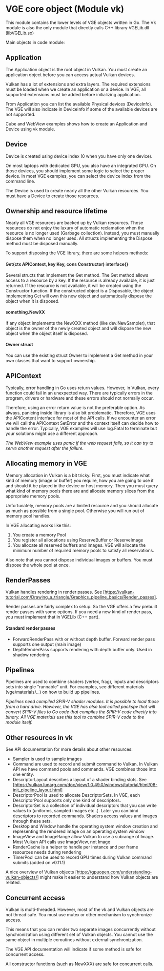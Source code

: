 # VGE core object (Module vk)

This module contains the lower levels of VGE objects written in Go.
The Vk module is also the only module that directly calls C++ library VGELib.dll (libVGELib.so)

Main objects in code module:

## Application

The Application object is the root object in Vulkan. You must create an application object before you
can access actual Vulkan devices.

Vulkan has a lot of extensions and extra layers. The required extensions must be loaded when we create
an application or a device. In VGE, all supported extensions must be added before initializing application.

From Application you can list the available Physical devices (DeviceInfo).
The VGE will also indicate in DeviceInfo if some of the available devices are not supported.

Cube and WebView examples shows how to create an Application and Device using vk module.

## Device

Device is created using device index (0 when you have only one device).

On most laptops with dedicated GPU, you also have an integrated GPU.
On those devices, you should implement some logic to select the proper device.
In most VGE examples, you can select the device index from the command line.

The Device is used to create nearly all the other Vulkan resources. You must have a Device to create those resources.

## Ownership and resource lifetime

Nearly all VGE resources are backed up by Vulkan resources. Those resources do not enjoy the luxury of automatic reclamation when
the resource is no longer used (Garbage collection). Instead, you must manually dispose them when no longer used.
All structs implementing the Dispose method must be disposed manually.

To support disposing the VGE library, there are some helpers methods:

#### Get(ctx APIContext, key Key, cons Constructor) interface{}

Several structs that implement the Get method. The Get method allows access to a resource by a key.
If the resource is already available, it is just returned. If the resource is not available,
it will be created using the Constructor function.
If the constructed object is a Disposable, the object implementing Get will own this new object and automatically dispose the object when it is disposed.

#### something.NewXX

If any object implements the NewXXX method (like dev.NewSampler), that object is the owner of the newly created object and will dispose the new object when the object itself is disposed.

#### Owner struct

You can use the existing struct Owner to implement a Get method in your own classes that want to support ownership.

## APIContext

Typically, error handling in Go uses return values. However, in Vulkan, every function could fail in an unexpected way.
There are typically errors in the program, drivers or hardware and these errors should not normally occur.

Therefore, using an error return value is not the preferable option.
As always, panicing inside library is also bit problematic. Therefore, VGE uses the APIContent interface for most of the API calls.
If we encounter an error we will call the APIContext SetError and the context itself can decide how to handle the error. Typically, VGE examples will
use log.Fatal to terminate but your solutions might use a different approach.

_The WebView example uses panic if the web request fails, so it can try to serve another request after the failure._

## Allocating memory in VGE

Memory allocation in Vulkan is a bit tricky. First, you must indicate what kind of memory (image or buffer) you require,
how you are going to use it and should it be placed in the device or host memory.
Then you must query what kind of memory pools there are and allocate memory slices from the appropriate memory pools.

Unfortunately, memory pools are a limited resource and you should allocate as much as possible from a single pool. Otherwise you will run out of memory pool handles.

In VGE allocating works like this:
1. You create a memory Pool
2. You register all allocations using ReserveBuffer or ReserveImage
3. You allocate all reserved buffers and images.
 VGE will allocate the minimum number of required memory pools to satisfy all reservations.

Also note that you cannot dispose individual images or buffers. You must dispose the whole pool at once.

## RenderPasses

Vulkan handles rendering in render passes. See [https://vulkan-tutorial.com/Drawing_a_triangle/Graphics_pipeline_basics/Render_passes].

Render passes are fairly complex to setup. So the VGE offers a few prebuilt render passes with some options.
If you need a new kind of render pass, you must implement that in VGELib (C++ part).

#### Standard render passes

- ForwardRenderPass with or without depth buffer. Forward render pass supports one output (main image)
- DepthRenderPass supports rendering with depth buffer only. Used in shadow rendering.

## Pipelines

Pipelines are used to combine shaders (vertex, frag), inputs and descriptors sets into single "runnable" unit.
For examples, see different materials (vge/materials/...) on how to build up pipelines.

_Pipelines need compiled SPIR-V shader modules. It is possible to load those from a hard drive.
However, the VGE has also tool called packspv that will convert SPIR-V files to Go code that compiles the SPIR-V code
directly into binary. All VGE materials use this tool to combine SPIR-V code to the module itself._


## Other resources in vk

See API documentation for more details about other resources:
- Sampler is used to sample images
- Command are used to record and submit command to Vulkan. In Vulkan API we have command pools and commands. VGE combines those into one entity.
- DescriptorLayout describes a layout of a shader binding slots. See [https://vulkan.lunarg.com/doc/view/1.0.49.0/windows/tutorial/html/08-init_pipeline_layout.html]
- DescriptorPool is used to allocate DescriptorSets. In VGE, each DescriptorPool supports only one kind of descriptors.
- DescriptorSet is a collection of individual descriptors that you can write values to (uniforms, sampled images etc..). Later you can bind descriptors to recorded commands.
Shaders access values and images through these sets.
- Desktop and Window handle the operating system window creation and representing the rendered image on an operating system window
- ImageView and ImageRange allow Vulkan to use a subrange of Image. Most Vulkan API calls use ImageView, not Image
- RenderCache is a helper to handle per instance and per frame resources needs during rendering
- TimerPool can be used to record GPU times during Vulkan command submits (added on v0.11.1)

A nice overview of Vulkan objects [https://gpuopen.com/understanding-vulkan-objects/] might make it easier to understand how Vulkan objects are related.

## Concurrent access

Vulkan is multi-threaded. However, most of the vk and Vulkan objects are not thread safe. You must use mutex or other mechanism to synchronize access.

This means that you can render two separate images concurrently without synchronization using different set of Vulkan objects.
You cannot use the same object in multiple coroutines without external synchronization.

The VGE API documentation will indicate if some method is safe for concurrent access.

All constructor functions (such as NewXXX) are safe for concurrent calls.








